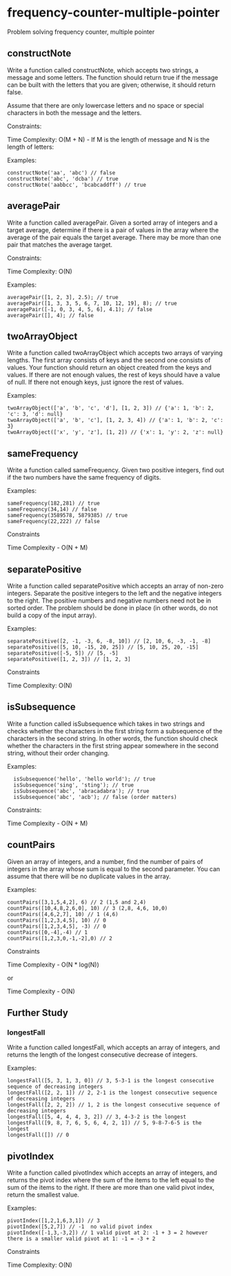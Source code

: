 # frequency-counter-multiple-pointer
Problem solving frequency counter, multiple pointer


## constructNote
Write a function called constructNote, which accepts two strings, a message and some letters.
The function should return true if the message can be built with the letters that you are given; otherwise, it should return false.

Assume that there are only lowercase letters and no space or special characters in both the message and the letters.

Constraints:

Time Complexity: O(M + N) - If M is the length of message and N is the length of letters:

Examples:

    constructNote('aa', 'abc') // false
    constructNote('abc', 'dcba') // true
    constructNote('aabbcc', 'bcabcaddff') // true
    
## averagePair
Write a function called averagePair. Given a sorted array of integers and a target average, 
determine if there is a pair of values in the array where the average of the pair equals the target average. 
There may be more than one pair that matches the average target.

Constraints:

Time Complexity: O(N)

Examples:

    averagePair([1, 2, 3], 2.5); // true
    averagePair([1, 3, 3, 5, 6, 7, 10, 12, 19], 8); // true
    averagePair([-1, 0, 3, 4, 5, 6], 4.1); // false
    averagePair([], 4); // false
    
## twoArrayObject

Write a function called twoArrayObject which accepts two arrays of varying lengths.
The first array consists of keys and the second one consists of values. 
Your function should return an object created from the keys and values.
If there are not enough values, the rest of keys should have a value of null. 
If there not enough keys, just ignore the rest of values.

Examples:

    twoArrayObject(['a', 'b', 'c', 'd'], [1, 2, 3]) // {'a': 1, 'b': 2, 'c': 3, 'd': null}
    twoArrayObject(['a', 'b', 'c'], [1, 2, 3, 4]) // {'a': 1, 'b': 2, 'c': 3}
    twoArrayObject(['x', 'y', 'z'], [1, 2]) // {'x': 1, 'y': 2, 'z': null}
    
## sameFrequency
Write a function called sameFrequency. Given two positive integers, find out if the two numbers have the same frequency of digits.

Examples:

    sameFrequency(182,281) // true
    sameFrequency(34,14) // false
    sameFrequency(3589578, 5879385) // true
    sameFrequency(22,222) // false
Constraints

Time Complexity - O(N + M)

## separatePositive

Write a function called separatePositive which accepts an array of non-zero integers. 
Separate the positive integers to the left and the negative integers to the right. 
The positive numbers and negative numbers need not be in sorted order.
The problem should be done in place (in other words, do not build a copy of the input array).

Examples:

    separatePositive([2, -1, -3, 6, -8, 10]) // [2, 10, 6, -3, -1, -8]
    separatePositive([5, 10, -15, 20, 25]) // [5, 10, 25, 20, -15]
    separatePositive([-5, 5]) // [5, -5]
    separatePositive([1, 2, 3]) // [1, 2, 3]
Constraints

Time Complexity: O(N)

## isSubsequence
Write a function called isSubsequence which takes in two strings and checks whether the characters in the first string 
form a subsequence of the characters in the second string. In other words, the function should check whether the characters 
in the first string appear somewhere in the second string, without their order changing.

Examples:

      isSubsequence('hello', 'hello world'); // true
      isSubsequence('sing', 'sting'); // true
      isSubsequence('abc', 'abracadabra'); // true
      isSubsequence('abc', 'acb'); // false (order matters)
Constraints:

Time Complexity - O(N + M)

## countPairs
Given an array of integers, and a number, find the number of pairs of integers in the array whose sum is equal to the second parameter.
You can assume that there will be no duplicate values in the array.

Examples:

    countPairs([3,1,5,4,2], 6) // 2 (1,5 and 2,4)
    countPairs([10,4,8,2,6,0], 10) // 3 (2,8, 4,6, 10,0)
    countPairs([4,6,2,7], 10) // 1 (4,6)
    countPairs([1,2,3,4,5], 10) // 0
    countPairs([1,2,3,4,5], -3) // 0
    countPairs([0,-4],-4) // 1
    countPairs([1,2,3,0,-1,-2],0) // 2
Constraints

Time Complexity - O(N * log(N))

or

Time Complexity - O(N)

## Further Study

### longestFall

Write a function called longestFall, which accepts an array of integers, and returns the length of the longest 
consecutive decrease of integers.

Examples:

    longestFall([5, 3, 1, 3, 0]) // 3, 5-3-1 is the longest consecutive sequence of decreasing integers
    longestFall([2, 2, 1]) // 2, 2-1 is the longest consecutive sequence of decreasing integers
    longestFall([2, 2, 2]) // 1, 2 is the longest consecutive sequence of decreasing integers
    longestFall([5, 4, 4, 4, 3, 2]) // 3, 4-3-2 is the longest
    longestFall([9, 8, 7, 6, 5, 6, 4, 2, 1]) // 5, 9-8-7-6-5 is the longest
    longestFall([]) // 0
    
## pivotIndex

Write a function called pivotIndex which accepts an array of integers, and returns the pivot index where the sum of the 
items to the left equal to the sum of the items to the right. If there are more than one valid pivot index, return the smallest value.

Examples:

    pivotIndex([1,2,1,6,3,1]) // 3
    pivotIndex([5,2,7]) // -1  no valid pivot index
    pivotIndex([-1,3,-3,2]) // 1 valid pivot at 2: -1 + 3 = 2 however there is a smaller valid pivot at 1: -1 = -3 + 2
    
Constraints

Time Complexity: O(N)
